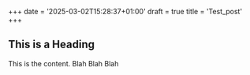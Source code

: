 +++
date = '2025-03-02T15:28:37+01:00'
draft = true
title = 'Test_post'
+++

## This is a Heading
This is the content.
Blah Blah Blah
